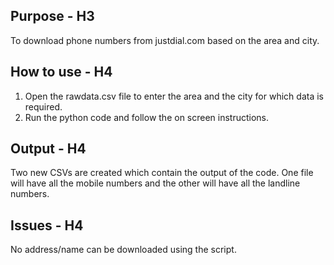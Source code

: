 Purpose - H3
-----
To download phone numbers from justdial.com based on the area and city.

How to use - H4
-----
1. Open the rawdata.csv file to enter the area and the city for which data is required.
2. Run the python code and follow the on screen instructions.

Output - H4
-----
Two new CSVs are created which contain the output of the code. One file will have all the mobile numbers and the other will have all the landline numbers.

Issues - H4
-----
No address/name can be downloaded using the script.